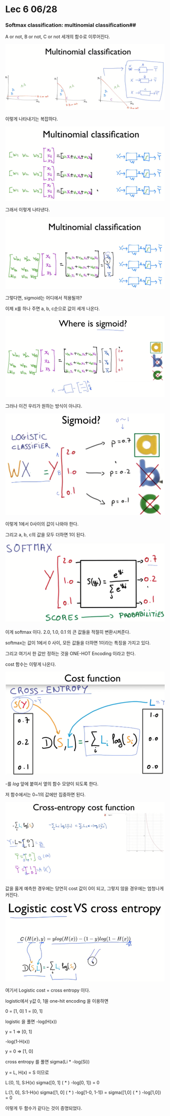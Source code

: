 # Lec 6 06/28

### Softmax classification: multinomial classification##

A or not, B or not, C or not 세개의 함수로 이루어진다.

![](https://github.com/MoDeep/1st-Grade-Study/blob/master/Summaries/Heewoong/Images/lec6-1-1.PNG?raw=true)

이렇게 나타내기는 복잡하다.

![](https://github.com/MoDeep/1st-Grade-Study/blob/master/Summaries/Heewoong/Images/lec6-1-2.PNG?raw=true)

그래서 이렇게 나타낸다.

![](https://github.com/MoDeep/1st-Grade-Study/blob/master/Summaries/Heewoong/Images/lec6-1-3.PNG?raw=true)

그렇다면, sigmoid는 어디에서 적용될까?

이제 x를 하나 주면 a, b, c순으로 값이 세개 나온다.

![](https://github.com/MoDeep/1st-Grade-Study/blob/master/Summaries/Heewoong/Images/lec6-2-1.PNG?raw=true)

그러나 이건 우리가 원하는 방식이 아니다. 

![](https://github.com/MoDeep/1st-Grade-Study/blob/master/Summaries/Heewoong/Images/lec6-2-2.PNG?raw=true)

이렇게 1에서 0사이의 값이 나와야 한다.

그리고 a, b, c의 값을 모두 더하면 1이 된다.

![](https://github.com/MoDeep/1st-Grade-Study/blob/master/Summaries/Heewoong/Images/lec6-2-3.PNG?raw=true)

이게 softmax 이다. 2.0, 1.0, 0.1 의 큰 값들을 적절히 변환시켜준다.

softmax는 값이 1에서 0 사이, 모든 값들을 더하면 1이라는 특징을 가지고 있다.

그리고 여기서 한 값만 정하는 것을 ONE-HOT Encoding 이라고 한다.

cost 함수는 이렇게 나온다.

![](https://github.com/MoDeep/1st-Grade-Study/blob/master/Summaries/Heewoong/Images/lec6-2-4.PNG?raw=true)

-를 *log* 앞에 붙여서 옆의 함수 모양이 되도록 한다. 

저 함수에서는 0~1의 값에만 집중하면 된다.

![](https://github.com/MoDeep/1st-Grade-Study/blob/master/Summaries/Heewoong/Images/lec6-2-5.PNG?raw=true)

값을 옳게 예측한 경우에는 당연히 cost 값이 0이 되고, 그렇지 않을 경우에는 엄청나게 커진다.

![](https://github.com/MoDeep/1st-Grade-Study/blob/master/Summaries/Heewoong/Images/lec6-2-6.PNG?raw=true)

여기서 Logistic cost = cross entropy 이다.

logistic에서 y값 0, 1을 one-hit encoding 을 이용하면 

0 = [1, 0] 1 = [0, 1]

logistic 을 풀면 
-log(H(x))   

 y = 1 => [0, 1]

-log(1-H(x)) 

 y = 0 => [1, 0]

cross entropy 를 풀면
sigma(Li * -log(Si))

y = L, H(x) = S 이므로

L:[0, 1], S:H(x)
sigma([0, 1] ( * ) -log[0, 1]) = 0

L:[1, 0], S:1-H(x)
sigma([1, 0] ( * ) -log[1-0, 1-1]) = sigma([1,0] ( * ) -log[1,0]) = 0

이렇게 두 함수가 같다는 것이 증명되었다.

